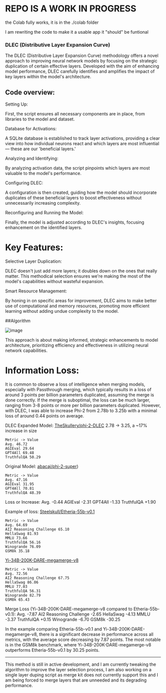 # REPO IS A WORK IN PROGRESS

the Colab fully works, it is in the ./colab folder

I am rewriting the code to make it a usable app it "should" be funtional

### DLEC (Distributive Layer Expansion Curve)

The DLEC (Distributive Layer Expansion Curve) methodology offers a novel approach to improving neural network models by focusing on the strategic duplication of certain effective layers. Developed with the aim of enhancing model performance, DLEC carefully identifies and amplifies the impact of key layers within the model's architecture.

## Code overview:

Setting Up: 

First, the script ensures all necessary components are in place, from libraries to the model and dataset.

Database for Activations: 

A SQLite database is established to track layer activations, providing a clear view into how 
individual neurons react and which layers are most influential — these are our 'beneficial layers.'

Analyzing and Identifying: 

By analyzing activation data, the script pinpoints which layers are most valuable to the model's performance.

Configuring DLEC: 

A configuration is then created, guiding how the model should incorporate duplicates of these beneficial layers to boost effectiveness without unnecessarily increasing complexity.

Reconfiguring and Running the Model: 

Finally, the model is adjusted according to DLEC's insights, focusing enhancement on the identified layers.

# Key Features: 
Selective Layer Duplication: 

DLEC doesn't just add more layers; it doubles down on the ones that really matter. This methodical selection ensures we're making the most of the model's capabilities without wasteful expansion.

Smart Resource Management: 

By honing in on specific areas for improvement, DLEC aims to make better use of computational and memory resources, promoting more efficient learning without adding undue complexity to the model.

##Algorithm

![image](https://github.com/Steel-skull/DLEC/assets/79706171/53c19a1a-13d4-4601-b593-cae263a7f9fa)

This approach is about making informed, strategic enhancements to model architecture, prioritizing efficiency and effectiveness in utilizing neural network capabilities.

# Information Loss:
It is common to observe a loss of intelligence when merging models, especially with Passthrough merging, which typically results in a loss of around 3 points per billion parameters duplicated, assuming the merge is done correctly. If the merge is suboptimal, the loss can be much larger, ranging from 3-8 points or more per billion parameters duplicated. However, with DLEC, I was able to increase Phi-2 from 2.78b to 3.25b with a minimal loss of around 0.44 points on average.

DLEC Expanded Model:
[TheSkullery/phi-2-DLEC](https://huggingface.co/TheSkullery/phi-2-DLEC)
2.78 -> 3.25, a ~17% increase in size
```
Metric -> Value
Avg. 46.72
AGIEval 29.64
GPT4All 69.48
TruthfulQA 50.29
```

Original Model:
[abacaj/phi-2-super](https://huggingface.co/abacaj/phi-2-super))
```
Metric -> Value
Avg. 47.16
AGIEval 31.95
GPT4All 70.81
TruthfulQA 48.39
```

Loss or Increase:
Avg. -0.44
AGIEval -2.31
GPT4All -1.33
TruthfulQA +1.90

Example of loss:
[Steelskull/Etheria-55b-v0.1](https://huggingface.co/Steelskull/Etheria-55b-v0.1)
```
Metric -> Value
Avg. 64.69
AI2 Reasoning Challenge 65.10
HellaSwag 81.93
MMLU 73.66
TruthfulQA 56.16
Winogrande 76.09
GSM8k 35.18
```

[Yi-34B-200K-DARE-megamerge-v8](https://huggingface.co/brucethemoose/Yi-34B-200K-DARE-megamerge-v8)
```
Metric -> Value
Avg. 72.56
AI2 Reasoning Challenge 67.75
HellaSwag 86.06
MMLU 77.03
TruthfulQA 56.31
Winogrande 82.79
GSM8k 65.43
```

Merge Loss (Yi-34B-200K-DARE-megamerge-v8 compared to Etheria-55b-v0.1):
Avg. -7.87
AI2 Reasoning Challenge -2.65
HellaSwag -4.13
MMLU -3.37
TruthfulQA +0.15
Winogrande -6.70
GSM8k -30.25

In the example comparing Etheria-55b-v0.1 and Yi-34B-200K-DARE-megamerge-v8, there is a significant decrease in performance across all metrics, with the average score decreasing by 7.87 points. The most notable is in the GSM8k benchmark, where Yi-34B-200K-DARE-megamerge-v8 outperforms Etheria-55b-v0.1 by 30.25 points.

---
This method is still in active development, and I am currently tweaking the algorithm to improve the layer selection process, I am also working on a single layer duping script as merge kit does not currently support this and I am being forced to merge layers that are unneeded and its degrading performance.
